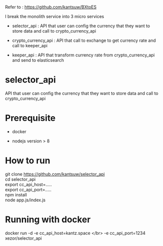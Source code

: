 Refer to : https://github.com/kantsuw/BXtoES

I break the monolith service into 3 micro services
  - selector_api : API that user can config the currency that they want to store data  and call to crypto_currency_api 
  
  - crypto_currency_api : API that call to exchange to get currency rate and call to keeper_api
  
  - keeper_api : API that transform currency rate from crypto_currency_api and send to elasticsearch

# selector_api

  API that user can config the currency that they want to store data  and call to crypto_currency_api 

# Prerequisite

- docker

- nodejs version > 8

# How to run 
  
  git clone https://github.com/kantsuw/selector_api </br>
  cd selector_api </br>
  export cc_api_host=..... </br>
  export cc_api_port=..... </br>
  npm install </br>
  node app.js/index.js

# Running with docker 

  docker run -d -e cc_api_host=kantz.space \</br>
  -e cc_api_port=1234 xezor/selector_api
